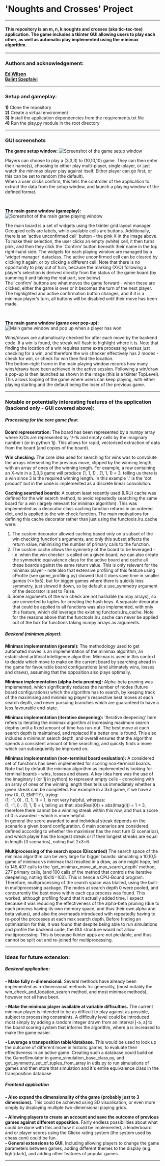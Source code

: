 <!DOCTYPE html>
<html>
<body>

<h1>'Noughts and Crosses' Project</h1>
<hr>


<h4>
This repository is an m, n, k noughts and crosses (aka tic-tac-toe) application.
The game includes a tkinter GUI allowing users to play each other, as well as automatic play implemented using the
minimax algorithm.
</h4>
<hr>


<h3>Authors and acknowledgement:</h3>
<p>
    <b>
        <a href="https://github.com/edwilson543">Ed Wilson</a>
    </b>
<br>
    <b>
        <a href="https://github.com/szepfalvibalint">Balint Szepfalvi</a>
    </b> 
</p>
<hr>


<h3>Setup and gameplay:</h3>
<p>
    <b>1)</b> Clone the repository<br>
    <b>2)</b> Create a virtual environment<br>
    <b>3)</b> Install the application dependencies from the requirements.txt file<br>
    <b>4)</b> Run the play.py module in the root directory
</p>
<hr>


<h3>GUI screenshots</h3>

<b>The game setup window:</b>
<img src="tkinter_gui/readme_screenshots/setup_window.png" alt="Screenshot of the game setup window">
<p>
Players can choose to play a (3,3,3) to (10,10,10) game. They can then enter their name(s), choosing to either play
multi-player, single-player, or just watch the minimax player play against itself. Either player can go first, or this 
can be set to random (the default).
<br>
When a user clicks confirm, this tells the controller of the application to extract the data from the setup window, and 
launch a playing window of the defined format.
</p>
<br>

<b>The main game window (gameplay):</b>
<img src="tkinter_gui/readme_screenshots/main_game_window_game_play.png" alt="Screenshot of the main game playing window">
<p>
The main board is a set of widgets using the tkinter grid layout manager. Occupied cells are labels, while available 
cells are buttons. Additionally, there is an 'active unconfirmed cell' button - the pink X in the image above. To make
their selection, the user clicks an empty (white) cell, it then turns pink, and then they click the 'Confirm' button beneath
their name in the top right-hand side. The widgets for each playing window are managed by a 'widget manager' dataclass.
The active unconfirmed cell can be cleared by clicking it again, or by clicking a different cell. Note that there is no
opportunity to play out of turn, because the marking (X/O) following a player's selection is derived directly from the
status of the game board (by summing it and taking the real part, see below).
<br>
The 'confirm' buttons are what moves the game forward - when these are clicked, either the game is over or it becomes the
turn of the next player. The highlighted and active confirmation button changes, and if it is a minimax player's turn, 
all buttons will be disabled until their move has been made.
</p>
<br>

<b>The main game window (game over pop-up):</b>
<img src="tkinter_gui/readme_screenshots/main_game_window_game_over.png" alt="Main game window and pop up when a player has won">
<p>
Wins/draws are automatically checked for after each move by the backend code. If a win is found, the streak will flash to
highlight where it is. Note that finding the location of a win requires some extra processing versus just checking for 
a win, and therefore the win checker effectively has 2 modes - check for win, or check for win then find the location.
<br>
The bottom-right frame in the main playing window records how many wins/draws have been achieved in the active session.
Following a win/draw a pop-up is then launched as shown in the image (this is a tkinter TopLevel). This allows looping 
of the game where users can keep playing, with either playing starting and the default being the loser of the previous 
game.
</p>
<hr>


<h3>Notable or potentially interesting features of the application (backend only - GUI covered above):</h3>


<h5> Processing for the core game flow: </h5>

<p>

<b>Board representation:</b> The board has been represented by a numpy array where X/Os are represented by 1/-1s and 
empty cells by the imaginary number i (or in python 1j). This allows for rapid, vectorised extraction of data from the 
board (and copies of the board).
<br>

<b>Win checking:</b> The core idea used for searching for wins was to convolute the arrays intersecting the previous
move, clipped by the winning length, with an array of ones of the winning length. For example, a row containing an X-win
in a 3,3,3 game will produce (1, 1, 1) . (1, 1, 1) = 3, telling us there is a win since 3 is the required winning length.
In this example '.' is the 'dot product' but in the code is implemented as a discrete linear convolution.
<br>

<b>Caching searched boards:</b> A custom least recently used (LRU) cache was defined for the win search method, to avoid
repeatedly searching the same board for a win (largely relevant for minimax algorithm). This was implemented as a 
decorator class caching function returns in an ordered dict, and is applied to the win check function. The main
motivations for defining this cache decorator rather than just using the functools.lru_cache were:<br>
1) The custom decorator allowed caching based only on a subset of the win checking function's arguments, and only this
subset affects the return value, minimising the number of primary calls to the function.
2) The custom cache allows the symmetry of the board to be leveraged - i.e. when the win checker is called on a given
board, we can also create the symmetric equivalence class for the active board and cache all these boards against the
same return value. This is only relevant for the minimax player - note also that extensive profiling of this feature 
using cProfile (see game_profiling.py) showed that it does save time in smaller games (<=5x5), but for bigger games 
where there is quickly less symmetry, just slowed it down, so by default a use_symmetry argument of the decorator is 
set to False.
3) Some arguments of the win check are not hashable (numpy arrays), so are converted to tuples for creating the hash
keys. A separate decorator that could be applied to all functions was also implemented, with only this feature, 
which did leverage the existing functools.lru_cache. Note for the reasons above that the functools.lru_cache can never
be applied out of the box for functions taking numpy arrays as arguments.
</p>


<h5> Backend (minimax player): </h5>

<p>

<b>Minimax implementation (general):</b> The methodology used to get automated moves is an implementation of the minimax
algorithm, an established artificial intelligence algorithm. Minimax is used in this context to decide which move to
make on the current board by searching ahead in the game for favourable board configurations (and ultimately wins, 
losses and draws), assuming that the opposition also plays optimally.
<br>

<b>Minimax implementation (alpha-beta pruning):</b> Alpha-beta pruning was implemented, which significantly reduces the
number of nodes (future board configurations) which the algorithm has to search, by keeping track of the maximising and 
minimising player's respective best moves at each search depth, and never pursuing branches which are guaranteed to have
a less favourable end-state.
<br>

<b>Minimax implementation (iterative deepening):</b> 'Iterative deepening' here refers to iterating the minimax algorithm
at increasing maximum search depths until a fixed amount of time has run-out. The best move at each search depth is 
maintained, and replaced if a better one is found. This also includes a minimum search depth, and overall ensures that 
the algorithm spends a consistent amount of time searching, and quickly finds a move which can subsequently be
improved on.
<br>

<b>Minimax implementation (non-terminal board evaluation):</b>
A considered set of functions has been implemented for scoring non-terminal boards.
Note that by default the minimax algorithm as implemented is looking for terminal boards - wins, losses and draws.
A key idea here was the use of the imaginary i (or 1j in python) to represent empty cells - convolving with an array of
ones of the winning length then tells us immediately whether a given streak can be completed. For example in a 3x3 game, 
if we have a row (X, O, EMPTY), trying:<br>
(1, -1, 0) . (1, 1, 1) = 1, is not very helpful, whereas:<br>
(1, -1, i) . (1, 1, 1) = i, telling us that: abs(Real(0)) + abs(Imag(i)) = 1 < 3, therefore there cannot be a
winning streak within this row, and thus a score of 0 is awarded - which is more helpful.<br>
In general the score awarded to and individual streak depends on the scenario a given board configuration. 6
main scenarios are considered, defined according to whether the maximiser has the next turn (2 scenarios), and which 
player has the longest streak or if their longest streaks are equal in length (3 scenarios), noting that 2x3=6.
<br>

<b>Multiprocessing of the search space (Discarded)</b> 
The search space of the minimax algorithm can be very large for bigger boards: simulating a 10,10,5 game of minimax vs 
minimax that resulted in a draw, as one might hope, led to 145,407 calls to the 'get_minimax_move_at_max_search_depth' 
method, 277 primary calls, (and 100 calls of the method that controls the iterative deepening, noting 10x10=100).
This is hence a CPU-Bound program. Therefore, multiprocessing of the search space was trialled, using the built-in
multiprocessing package.
The nodes at search depth 0 were pooled, and concurrently the best move within each cpu process was found.
This worked, although profiling found that it actually added time. 
I expect because it was reducing the effectiveness of the alpha-beta pruning 
(due to each process having its own memory space, and thus their own alpha and beta values), and also the overheads 
introduced with repeatedly having to re-pool the processes at each max search depth.
Before finding an optimisation for this, it was found that despite being able to run simulations and profile the backend
code, the GUI structure would not allow multiprocessing. This is because tkinter apps are not picklable, and thus cannot
be split out and re-joined for multiprocessing.
<br>

</p>
<hr>


<h3>Ideas for future extension:</h3>

<h5> Backend application:</h5>

<p>
<b> - Make fully n-dimensional.</b> Several methods have already been implemented as n-dimensional methods for generality, 
(most notably the win_check_and_location_search method, and most minimax methods), however not all have been.
<br>

<b> - Make the minimax player available at variable difficulties.</b> The current minimax player is intended to be as
difficult to play against as possible, subject to processing constraints. A difficulty level could be introduced most
simply by adding a random integer drawn from an interval [-a, a] to the board scoring system that informs the algorithm, 
where a is increased to make the game easier.
<br>

<b> - Leverage a transposition table/database.</b> This would be used to look up the outcome of different move in historic
games, to evaluate their effectiveness in an active game. Creating such a database could build on the GameSimulator in
game_simulation_base_class.py, and get_symmetry_set_of_tuples_from_array in utils.py to run simulations of games and
then store that simulation and it's entire equivalence class in the transposition database
</p>

<h5> Frontend application</h5>

<p>
<b> - Also expand the dimensionality of the game (probably just to 3 dimensions).</b> This could be achieved using 3D 
visualisation, or even more simply by displaying multiple two-dimensional playing grids.
<br>

<b> - Allowing players to create an account and save the outcome of previous games against different opposition.</b>
Fairly endless possibilities about what could be done with this and how it could be implemented, a leaderboard and or
player scores using the Glicko rating system (the system used by chess.com) could be fun.
<br>
<b> - General extensions to GUI.</b> Including allowing players to change the game parameters between games, adding 
different themes to the display (e.g. light/dark), and adding other features of popular games.
</p>
<hr>

</body>
</html>
